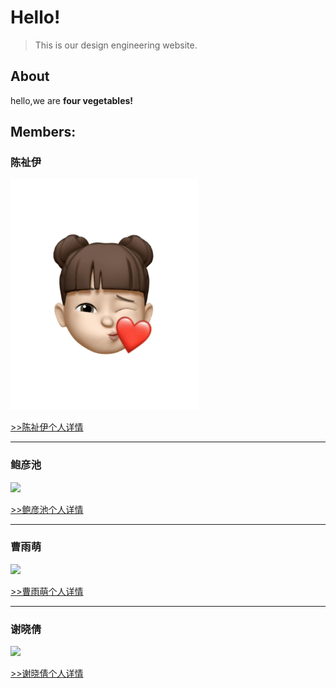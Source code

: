 # Hello!

> This is our design engineering website.

## About
hello,we are **four vegetables!**

## Members:

### 陈祉伊
<img src="img/1/2.jpg" width="300">

[>>陈祉伊个人详情](chenzhiyi)

---

### 鲍彦池
<img src="/img/4.jpg" width="300">


[>>鲍彦池个人详情](baoyanchi)


---

### 曹雨萌
<img src="/img/1/1.jpg" width="300">

[>>曹雨萌个人详情](caoyumeng)

---

### 谢晓倩
<img src="/img/1/3.jpg" width="300">


[>>谢晓倩个人详情](xiexiaoqian)
